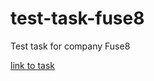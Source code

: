 # test-task-fuse8
Test task for company Fuse8

[link to task ](https://docs.google.com/document/d/1QrQ3Xr3DMaiL7XEy0AuRkZXpvdWkJeSlPnjAvC9Qwok/edit)
